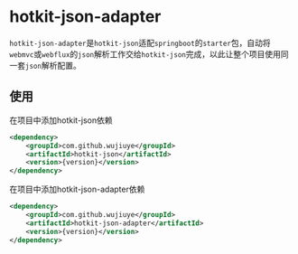 # hotkit-json-adapter

`hotkit-json-adapter`是`hotkit-json`适配`springboot`的`starter`包，自动将`webmvc`或`webflux`的`json`解析工作交给`hotkit-json`完成，以此让整个项目使用同一套`json`解析配置。

## 使用
在项目中添加hotkit-json依赖
```xml
<dependency>
    <groupId>com.github.wujiuye</groupId>
    <artifactId>hotkit-json</artifactId>
    <version>{version}</version>
</dependency>
```
在项目中添加hotkit-json-adapter依赖
```xml
<dependency>
    <groupId>com.github.wujiuye</groupId>
    <artifactId>hotkit-json-adapter</artifactId>
    <version>{version}</version>
</dependency>
```
